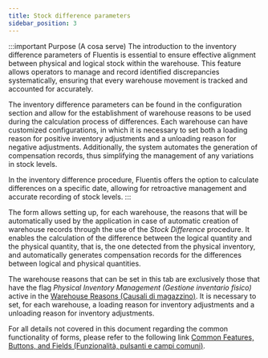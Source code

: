 ```yaml
---
title: Stock difference parameters
sidebar_position: 3
---
```


:::important Purpose (A cosa serve)
The introduction to the inventory difference parameters of Fluentis is essential to ensure effective alignment between physical and logical stock within the warehouse. This feature allows operators to manage and record identified discrepancies systematically, ensuring that every warehouse movement is tracked and accounted for accurately.

The inventory difference parameters can be found in the configuration section and allow for the establishment of warehouse reasons to be used during the calculation process of differences. Each warehouse can have customized configurations, in which it is necessary to set both a loading reason for positive inventory adjustments and a unloading reason for negative adjustments. Additionally, the system automates the generation of compensation records, thus simplifying the management of any variations in stock levels.

In the inventory difference procedure, Fluentis offers the option to calculate differences on a specific date, allowing for retroactive management and accurate recording of stock levels.
:::

The form allows setting up, for each warehouse, the reasons that will be automatically used by the application in case of automatic creation of warehouse records through the use of the *Stock Difference* procedure. It enables the calculation of the difference between the logical quantity and the physical quantity, that is, the one detected from the physical inventory, and automatically generates compensation records for the differences between logical and physical quantities.

The warehouse reasons that can be set in this tab are exclusively those that have the flag *Physical Inventory Management (Gestione inventario fisico)* active in the [Warehouse Reasons (Causali di magazzino)](/docs/configurations/tables/logistics/warehouse-templates). It is necessary to set, for each warehouse, a loading reason for inventory adjustments and a unloading reason for inventory adjustments.

For all details not covered in this document regarding the common functionality of forms, please refer to the following link [Common Features, Buttons, and Fields (Funzionalità, pulsanti e campi comuni)](/docs/guide/common).
